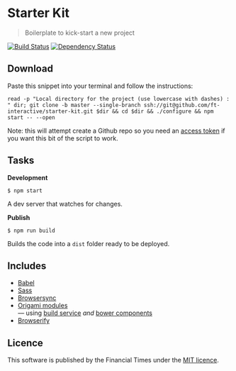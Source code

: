 # Starter Kit

> Boilerplate to kick-start a new project


[![Build Status][circle-image]][circle-url] [![Dependency Status][devdeps-image]][devdeps-url]

## Download


Paste this snippet into your terminal and follow the instructions:

```shell
read -p "Local directory for the project (use lowercase with dashes) : " dir; git clone -b master --single-branch ssh://git@github.com/ft-interactive/starter-kit.git $dir && cd $dir && ./configure && npm start -- --open
```

Note: this will attempt create a Github repo so you need an [access token](https://github.com/settings/tokens) if you want this bit of the script to work.

## Tasks

**Development**

```
$ npm start
```

A dev server that watches for changes.


**Publish**

```
$ npm run build
```

Builds the code into a `dist` folder ready to be deployed.

## Includes

- [Babel](https://babeljs.io/docs/learn-es2015/)
- [Sass](https://github.com/sass/node-sass)
- [Browsersync](https://www.browsersync.io/docs)
- [Origami modules](http://registry.origami.ft.com/components)  
  –– using [build service](https://build.origami.ft.com/) _and_ [bower components](http://origami.ft.com/docs/developer-guide/modules/choosing-your-build-method/)
- [Browserify](http://browserify.org/)

## Licence
This software is published by the Financial Times under the [MIT licence](http://opensource.org/licenses/MIT).

<!-- badge URLs -->
[circle-url]: https://circleci.com/gh/ft-interactive/starter-kit
[circle-image]: https://circleci.com/gh/ft-interactive/starter-kit/tree/master.svg?style=shield

[devdeps-url]: https://david-dm.org/ft-interactive/starter-kit#info=devDependencies
[devdeps-image]: https://img.shields.io/david/dev/ft-interactive/starter-kit.svg?style=flat-square
